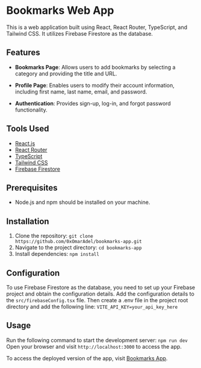 # Bookmarks Web App

This is a web application built using React, React Router, TypeScript, and Tailwind CSS. It utilizes Firebase Firestore as the database.

## Features

- **Bookmarks Page**: Allows users to add bookmarks by selecting a category and providing the title and URL.

- **Profile Page**: Enables users to modify their account information, including first name, last name, email, and password.

- **Authentication**: Provides sign-up, log-in, and forgot password functionality.


## Tools Used

- [React.js](https://reactjs.org/) 
- [React Router](https://reactrouter.com/) 
- [TypeScript](https://www.typescriptlang.org/) 
- [Tailwind CSS](https://tailwindcss.com/) 
- [Firebase Firestore](https://firebase.google.com/products/firestore)

## Prerequisites

- Node.js and npm should be installed on your machine.

## Installation

1. Clone the repository: `git clone https://github.com/0xOmarAdel/bookmarks-app.git`
2. Navigate to the project directory: `cd bookmarks-app`
3. Install dependencies: `npm install`
## Configuration

To use Firebase Firestore as the database, you need to set up your Firebase project and obtain the configuration details. Add the configuration details to the `src/firebaseConfig.tsx` file. Then create a .env  file in the project root directory and add the following line:
`VITE_API_KEY=your_api_key_here`

## Usage 
 
Run the following command to start the development server:
`npm run dev`
Open your browser and visit `http://localhost:3000` to access the app.

To access the deployed version of the app, visit [Bookmarks App](https://bookmarks-react-firebase.netlify.app).
